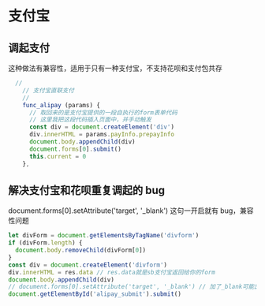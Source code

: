 # 支付宝

## 调起支付

这种做法有兼容性，适用于只有一种支付宝，不支持花呗和支付包共存

```js
  //
    // 支付宝直联支付
    //
    func_alipay (params) {
      // 取回来的是支付宝提供的一段自执行的form表单代码
      // 这里我把这段代码插入页面中，并手动触发
      const div = document.createElement('div')
      div.innerHTML = params.payInfo.prepayInfo
      document.body.appendChild(div)
      document.forms[0].submit()
      this.current = 0
    },
```

## 解决支付宝和花呗重复调起的 bug

document.forms[0].setAttribute('target', '\_blank') 这句一开启就有 bug，兼容性问题

```js
let divForm = document.getElementsByTagName('divform')
if (divForm.length) {
  document.body.removeChild(divForm[0])
}
const div = document.createElement('divform')
div.innerHTML = res.data // res.data就是sb支付宝返回给你的form
document.body.appendChild(div)
// document.forms[0].setAttribute('target', '_blank') // 加了_blank可能出问题所以我注释了
document.getElementById('alipay_submit').submit()
```

